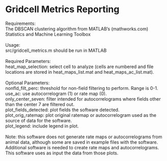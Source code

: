 # Gridcell Metrics Reporting
Requirements:
<br>The DBSCAN clustering algorithm from MATLAB’s (mathworks.com) Statistics and Machine Learning Toolbox
<br>
<br>Usage:
<br>src/gridcell_metrics.m should be run in MATLAB
<br>
<br>Required Parameters:
<br>heat_map_selection: select cell to analyze (cells are numbered and file locations are stored in heat_maps_list.mat and heat_maps_ac_list.mat).
<br>
<br>Optional Parameters:
<br>nonfld_filt_perc: threshold for non-field filtering to perform. Range is 0-1.
<br>use_ac: use autocorrelogram (1) or rate map (0).
<br>only_center_seven: filter intended for autocorrelograms where fields other than the center 7 are filtered out.
<br>plot_fields_detected: plot fields the software detected.
<br>plot_orig_ratemap: plot original ratemap or autocorrelogram used as the source of data for the software.
<br>plot_legend: include legend in plot.
<br>
<br>Note: this software does not generate rate maps or autocorrelograms from animal data, although some are saved in example files with the software. Additional software is needed to create rate maps and autocorrelograms. This software uses as input the data from those plots.
